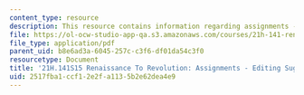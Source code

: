 ```yaml
---
content_type: resource
description: This resource contains information regarding assignments - editing suggestions.
file: https://ol-ocw-studio-app-qa.s3.amazonaws.com/courses/21h-141-renaissance-to-revolution-europe-1300-1800-spring-2015/2517fba1ccf12e2fa1135b2e62dea4e9_MIT21H_141S15_Suggestions.pdf
file_type: application/pdf
parent_uid: b8e6ad3a-6045-257c-c3f6-df01da54c3f0
resourcetype: Document
title: '21H.141S15 Renaissance To Revolution: Assignments - Editing Suggestions'
uid: 2517fba1-ccf1-2e2f-a113-5b2e62dea4e9
---
```

